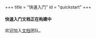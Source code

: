 +++
title = "快速入门"
id = "quickstart"
+++

#### 快速入门文档正在构建中
欢迎加入[文档](https://gitee.com/openeuler/docs)团队。
